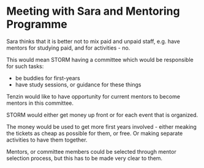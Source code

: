 # Meeting with Sara and Mentoring Programme

Sara thinks that it is better not to mix paid and unpaid staff, e.g. have mentors for studying paid, and for activities - no.

This would mean STORM having a committee which would be responsible for such tasks:

- be buddies for first-years
- have study sessions, or guidance for these things

Tenzin would like to have opportunity for current mentors to become mentors in this committee.

STORM would either get money up front or for each event that is organized.

The money would be used to get more first years involved - either meaking the tickets as cheap as possible for them, or free. Or making separate activities to have them together.

Mentors, or committee members could be selected through mentor selection process, but this has to be made very clear to them.

